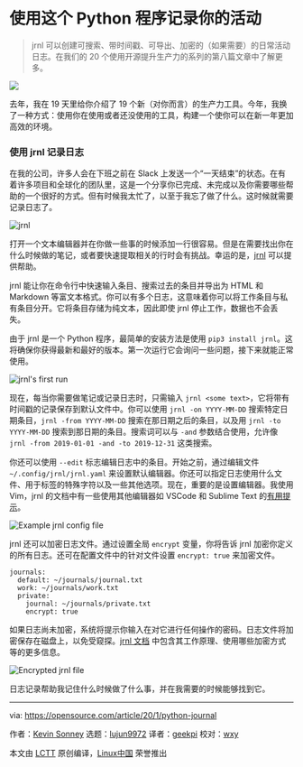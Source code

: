[#]: collector: (lujun9972)
[#]: translator: (geekpi)
[#]: reviewer: (wxy)
[#]: publisher: ( )
[#]: url: ( )
[#]: subject: (Keep a journal of your activities with this Python program)
[#]: via: (https://opensource.com/article/20/1/python-journal)
[#]: author: (Kevin Sonney https://opensource.com/users/ksonney)

使用这个 Python 程序记录你的活动
======

> jrnl 可以创建可搜索、带时间戳、可导出、加密的（如果需要）的日常活动日志。在我们的 20 个使用开源提升生产力的系列的第八篇文章中了解更多。

![](https://img.linux.net.cn/data/attachment/album/202002/03/105455tx03zo2pu7woyusp.jpg)

去年，我在 19 天里给你介绍了 19 个新（对你而言）的生产力工具。今年，我换了一种方式：使用你在使用或者还没使用的工具，构建一个使你可以在新一年更加高效的环境。

### 使用 jrnl 记录日志

在我的公司，许多人会在下班之前在 Slack 上发送一个“一天结束”的状态。在有着许多项目和全球化的团队里，这是一个分享你已完成、未完成以及你需要哪些帮助的一个很好的方式。但有时候我太忙了，以至于我忘了做了什么。这时候就需要记录日志了。

![jrnl][2]

打开一个文本编辑器并在你做一些事的时候添加一行很容易。但是在需要找出你在什么时候做的笔记，或者要快速提取相关的行时会有挑战。幸运的是，[jrnl][3] 可以提供帮助。

jrnl 能让你在命令行中快速输入条目、搜索过去的条目并导出为 HTML 和 Markdown 等富文本格式。你可以有多个日志，这意味着你可以将工作条目与私有条目分开。它将条目存储为纯文本，因此即使 jrnl 停止工作，数据也不会丢失。

由于 jrnl 是一个 Python 程序，最简单的安装方法是使用 `pip3 install jrnl`。这将确保你获得最新和最好的版本。第一次运行它会询问一些问题，接下来就能正常使用。

![jrnl's first run][4]

现在，每当你需要做笔记或记录日志时，只需输入 `jrnl <some text>`，它将带有时间戳的记录保存到默认文件中。你可以使用 `jrnl -on YYYY-MM-DD` 搜索特定日期条目，`jrnl -from YYYY-MM-DD` 搜索在那日期之后的条目，以及用 `jrnl -to YYYY-MM-DD` 搜索到那日期的条目。搜索词可以与 `-and` 参数结合使用，允许像 `jrnl -from 2019-01-01 -and -to 2019-12-31` 这类搜索。

你还可以使用 `--edit` 标志编辑日志中的条目。开始之前，通过编辑文件 `~/.config/jrnl/jrnl.yaml` 来设置默认编辑器。你还可以指定日志使用什么文件、用于标签的特殊字符以及一些其他选项。现在，重要的是设置编辑器。我使用 Vim，jrnl 的文档中有一些使用其他编辑器如 VSCode 和 Sublime Text 的[有用提示][5]。

![Example jrnl config file][6]

jrnl 还可以加密日志文件。通过设置全局 `encrypt` 变量，你将告诉 jrnl 加密你定义的所有日志。还可在配置文件中的针对文件设置 `encrypt: true` 来加密文件。

```
journals:
  default: ~/journals/journal.txt
  work: ~/journals/work.txt
  private:
    journal: ~/journals/private.txt
    encrypt: true
```

如果日志尚未加密，系统将提示你输入在对它进行任何操作的密码。日志文件将加密保存在磁盘上，以免受窥探。[jrnl 文档][7] 中包含其工作原理、使用哪些加密方式等的更多信息。

![Encrypted jrnl file][8]

日志记录帮助我记住什么时候做了什么事，并在我需要的时候能够找到它。

--------------------------------------------------------------------------------

via: https://opensource.com/article/20/1/python-journal

作者：[Kevin Sonney][a]
选题：[lujun9972][b]
译者：[geekpi](https://github.com/geekpi)
校对：[wxy](https://github.com/wxy)

本文由 [LCTT](https://github.com/LCTT/TranslateProject) 原创编译，[Linux中国](https://linux.cn/) 荣誉推出

[a]: https://opensource.com/users/ksonney
[b]: https://github.com/lujun9972
[1]: https://opensource.com/sites/default/files/styles/image-full-size/public/lead-images/notebook-writing-pen.jpg?itok=uA3dCfu_ (Writing in a notebook)
[2]: https://opensource.com/sites/default/files/uploads/productivity_8-1.png (jrnl)
[3]: https://jrnl.sh/
[4]: https://opensource.com/sites/default/files/uploads/productivity_8-2.png (jrnl's first run)
[5]: https://jrnl.sh/recipes/#external-editors
[6]: https://opensource.com/sites/default/files/uploads/productivity_8-3.png (Example jrnl config file)
[7]: https://jrnl.sh/encryption/
[8]: https://opensource.com/sites/default/files/uploads/productivity_8-4.png (Encrypted jrnl file)
